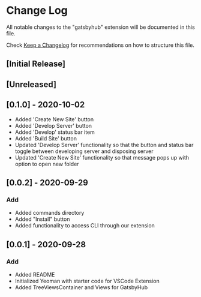 # Change Log

All notable changes to the "gatsbyhub" extension will be documented in this file.

Check [Keep a Changelog](http://keepachangelog.com/) for recommendations on how to structure this file.

## [Initial Release]

## [Unreleased]

## [0.1.0] - 2020-10-02

- Added 'Create New Site' button
- Added 'Develop Server' button
- Added 'Develop' status bar item
- Added 'Build Site' button
- Updated 'Develop Server' functionality so that the button and status bar toggle between developing server and disposing server
- Updated 'Create New Site' functionality so that message pops up with option to open new folder

## [0.0.2] - 2020-09-29

### Add

- Added commands directory
- Added "Install" button
- Added functionality to access CLI through our extension

## [0.0.1] - 2020-09-28

### Add

- Added README
- Initialized Yeoman with starter code for VSCode Extension
- Added TreeViewsContainer and Views for GatsbyHub
